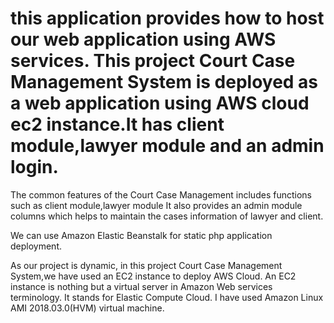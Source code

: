 # this application provides how to host our web application using AWS services. This project Court Case Management System is deployed as a web application using AWS cloud ec2 instance.It has client module,lawyer module and an admin login.

The common features of the Court Case Management includes functions such as client module,lawyer module It also provides an admin module columns which helps to maintain the cases information of lawyer and client.


We can use Amazon Elastic Beanstalk for static php application deployment. 

As our project is dynamic, in this project Court Case Management System,we have used an EC2 instance to deploy AWS Cloud. An EC2 instance is nothing but a virtual server in Amazon Web services terminology. It stands for Elastic Compute Cloud. I have used Amazon Linux AMI 2018.03.0(HVM)  virtual machine.
